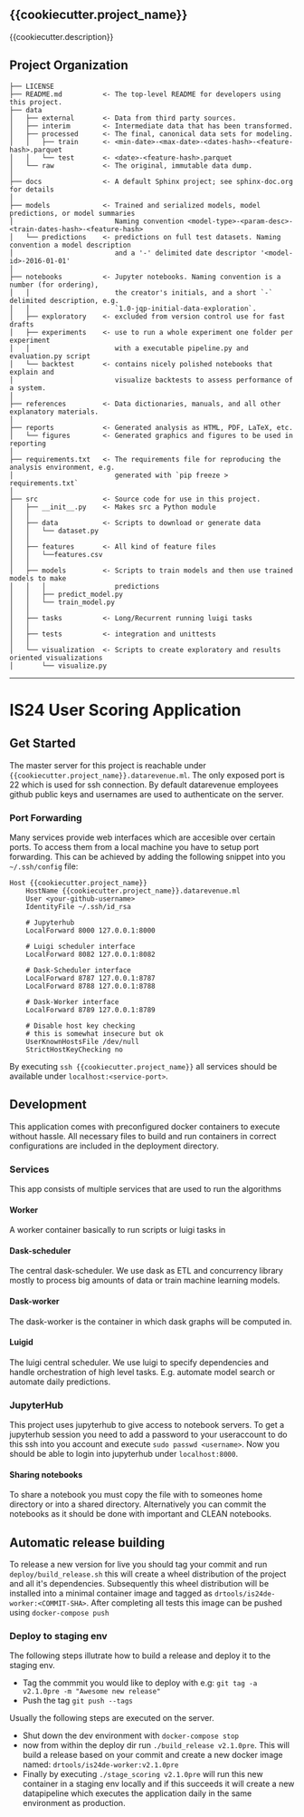 ## {{cookiecutter.project_name}}

{{cookiecutter.description}}

## Project Organization

    ├── LICENSE
    ├── README.md          <- The top-level README for developers using this project.
    ├── data
    │   ├── external       <- Data from third party sources.
    │   ├── interim        <- Intermediate data that has been transformed.
    │   ├── processed      <- The final, canonical data sets for modeling.
    │   │   ├── train      <- <min-date>-<max-date>-<dates-hash>-<feature-hash>.parquet
    │   │   └── test       <- <date>-<feature-hash>.parquet
    │   └── raw            <- The original, immutable data dump.
    │
    ├── docs               <- A default Sphinx project; see sphinx-doc.org for details
    │
    ├── models             <- Trained and serialized models, model predictions, or model summaries
    │                         Naming convention <model-type>-<param-desc>-<train-dates-hash>-<feature-hash>
    │   └── predictions    <- predictions on full test datasets. Naming convention a model description
    │                         and a '-' delimited date descriptor '<model-id>-2016-01-01'
    │
    ├── notebooks          <- Jupyter notebooks. Naming convention is a number (for ordering),
    │   │                     the creator's initials, and a short `-` delimited description, e.g.
    │   │                     `1.0-jqp-initial-data-exploration`.
    │   ├── exploratory    <- excluded from version control use for fast drafts
    │   ├── experiments    <- use to run a whole experiment one folder per experiment
    │   │                     with a executable pipeline.py and evaluation.py script
    │   └── backtest       <- contains nicely polished notebooks that explain and
    │                         visualize backtests to assess performance of a system.
    │
    ├── references         <- Data dictionaries, manuals, and all other explanatory materials.
    │
    ├── reports            <- Generated analysis as HTML, PDF, LaTeX, etc.
    │   └── figures        <- Generated graphics and figures to be used in reporting
    │
    ├── requirements.txt   <- The requirements file for reproducing the analysis environment, e.g.
    │                         generated with `pip freeze > requirements.txt`
    │
    ├── src                <- Source code for use in this project.
    │   ├── __init__.py    <- Makes src a Python module
    │   │
    │   ├── data           <- Scripts to download or generate data
    │   │   └── dataset.py
    │   │
    │   ├── features       <- All kind of feature files
    │   │   └──features.csv
    │   │
    │   ├── models         <- Scripts to train models and then use trained models to make
    │   │   │                 predictions
    │   │   ├── predict_model.py
    │   │   └── train_model.py
    │   │
    │   ├── tasks          <- Long/Recurrent running luigi tasks
    │   │
    │   ├── tests          <- integration and unittests
    │   │
    │   └── visualization  <- Scripts to create exploratory and results oriented visualizations
    │       └── visualize.py
--------

# IS24 User Scoring Application

## Get Started

The master server for this project is reachable under `{{cookiecutter.project_name}}.datarevenue.ml`. The only exposed port is 22 which is used for ssh connection. By default datarevenue employees github public keys and usernames are used to authenticate on the server.


### Port Forwarding
Many services provide web interfaces which are accesible over certain ports. To access them from a local machine you have to setup port forwarding.
This can be achieved by adding the following snippet into you `~/.ssh/config` file:

```
Host {{cookiecutter.project_name}}
    HostName {{cookiecutter.project_name}}.datarevenue.ml
    User <your-github-username>
    IdentityFile ~/.ssh/id_rsa
    
    # Jupyterhub
    LocalForward 8000 127.0.0.1:8000
    
    # Luigi scheduler interface
    LocalForward 8082 127.0.0.1:8082
    
    # Dask-Scheduler interface
    LocalForward 8787 127.0.0.1:8787
    LocalForward 8788 127.0.0.1:8788
    
    # Dask-Worker interface
    LocalForward 8789 127.0.0.1:8789
    
    # Disable host key checking
    # this is somewhat insecure but ok
    UserKnownHostsFile /dev/null
    StrictHostKeyChecking no
```

By executing `ssh {{cookiecutter.project_name}}` all services should be available under `localhost:<service-port>`.


## Development
This application comes with preconfigured docker containers to execute without hassle. All necessary files to build and run containers in correct configurations are included in the deployment directory.

### Services
This app consists of multiple services that are used to run the algorithms

#### Worker
A worker container basically to run scripts or luigi tasks in

#### Dask-scheduler
The central dask-scheduler. We use dask as ETL and concurrency library mostly to process big amounts of data or train machine learning models.

#### Dask-worker
The dask-worker is the container in which dask graphs will be computed in.

#### Luigid
The luigi central scheduler. We use luigi to specify dependencies and handle
orchestration of high level tasks. E.g. automate model search or automate daily predictions.

### JupyterHub

This project uses jupyterhub to give access to notebook servers. To get a jupyterhub session you need to add a password to your useraccount to do this ssh into you account and execute `sudo passwd <username>`. Now you should be able to login into jupyterhub under `localhost:8000`.

#### Sharing notebooks
To share a notebook you must copy the file with to someones home directory or into a shared directory. Alternatively you can commit the notebooks as it should be done with important and CLEAN notebooks.

## Automatic release building
To release a new version for live you should tag your commit and run `deploy/build_release.sh` this will create a wheel distribution of the project and all it's dependencies. Subsequently this wheel distribution will be installed into a minimal container image and tagged as `drtools/is24de-worker:<COMMIT-SHA>`. After completing all tests this image can be pushed using `docker-compose push`

### Deploy to staging env

The following steps illutrate how to build a release and deploy it to the staging env.

- Tag the commmit you would like to deploy with e.g: `git tag -a v2.1.0pre -m "Awesome new release"`
- Push the tag `git push --tags`

Usually the following steps are executed on the server.

- Shut down the dev environment with `docker-compose stop` 
- now from within the deploy dir run `./build_release v2.1.0pre`. This will build a release based on your commit and create a new docker image named: `drtools/is24de-worker:v2.1.0pre`
- Finally by executing `./stage_scoring v2.1.0pre` will run this new container in a staging env locally and if this succeeds it will create a new datapipeline which executes the application daily in the same environment as production.
